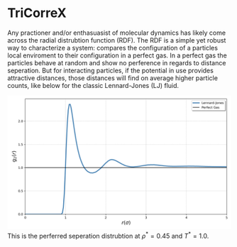 # TriCorreX
Any practioner and/or enthasuasist of molecular dynamics has likely come across the radial distrubtion function (RDF). The RDF is a simple yet robust way to characterize a system: compares the configuration of a particles local enviroment to their configuration in a perfect gas. In a perfect gas the particles behave at random and show no perference in regards to distance seperation. But for interacting particles, if the potential in use provides attractive distances, those distances will find on average higher particle counts, like below for the classic Lennard-Jones (LJ) fluid. 

![Triplet Analysis](images/rdf.png "Triplet Analysis Diagram")
This is the perferred seperation distrubtion at $\rho^{*}=0.45$ and $T^{ *}=1.0$. 


